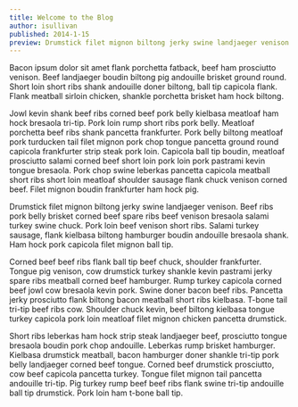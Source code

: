 ```yaml
---
title: Welcome to the Blog
author: isullivan
published: 2014-1-15
preview: Drumstick filet mignon biltong jerky swine landjaeger venison.
---
```

Bacon ipsum dolor sit amet flank porchetta fatback, beef ham prosciutto venison. Beef landjaeger boudin biltong pig andouille brisket ground round. Short loin short ribs shank andouille doner biltong, ball tip capicola flank. Flank meatball sirloin chicken, shankle porchetta brisket ham hock biltong.

Jowl kevin shank beef ribs corned beef pork belly kielbasa meatloaf ham hock bresaola tri-tip. Pork loin rump short ribs pork belly. Meatloaf porchetta beef ribs shank pancetta frankfurter. Pork belly biltong meatloaf pork turducken tail filet mignon pork chop tongue pancetta ground round capicola frankfurter strip steak pork loin. Capicola ball tip boudin, meatloaf prosciutto salami corned beef short loin pork loin pork pastrami kevin tongue bresaola. Pork chop swine leberkas pancetta capicola meatball short ribs short loin meatloaf shoulder sausage flank chuck venison corned beef. Filet mignon boudin frankfurter ham hock pig.

Drumstick filet mignon biltong jerky swine landjaeger venison. Beef ribs pork belly brisket corned beef spare ribs beef venison bresaola salami turkey swine chuck. Pork loin beef venison short ribs. Salami turkey sausage, flank kielbasa biltong hamburger boudin andouille bresaola shank. Ham hock pork capicola filet mignon ball tip.

Corned beef beef ribs flank ball tip beef chuck, shoulder frankfurter. Tongue pig venison, cow drumstick turkey shankle kevin pastrami jerky spare ribs meatball corned beef hamburger. Rump turkey capicola corned beef jowl cow bresaola kevin pork. Swine doner bacon beef ribs. Pancetta jerky prosciutto flank biltong bacon meatball short ribs kielbasa. T-bone tail tri-tip beef ribs cow. Shoulder chuck kevin, beef biltong kielbasa tongue turkey capicola pork loin meatloaf filet mignon chicken pancetta drumstick.

Short ribs leberkas ham hock strip steak landjaeger beef, prosciutto tongue bresaola boudin pork chop andouille. Leberkas rump brisket hamburger. Kielbasa drumstick meatball, bacon hamburger doner shankle tri-tip pork belly landjaeger corned beef tongue. Corned beef drumstick prosciutto, cow beef capicola pancetta turkey. Tongue filet mignon tail pancetta andouille tri-tip. Pig turkey rump beef beef ribs flank swine tri-tip andouille ball tip drumstick. Pork loin ham t-bone ball tip.